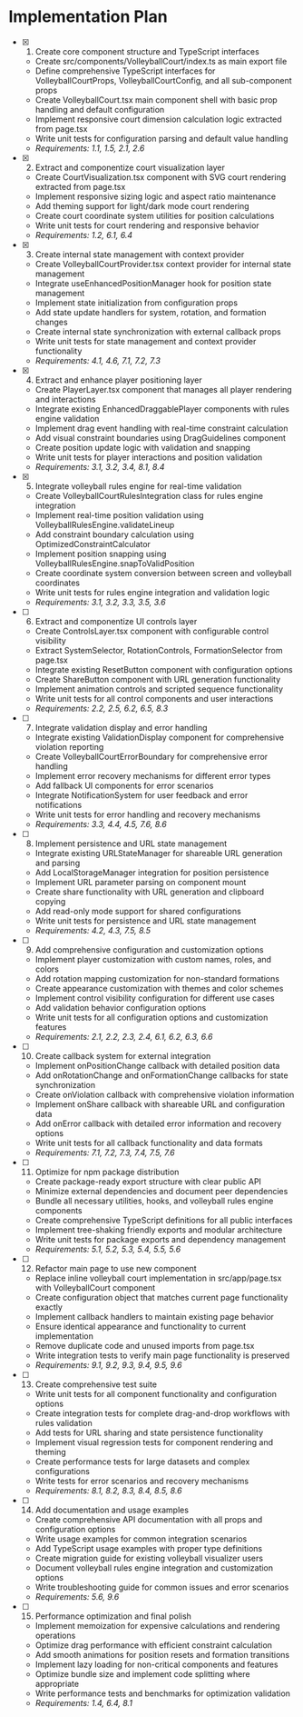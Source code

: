 # Implementation Plan

- [x] 1. Create core component structure and TypeScript interfaces

  - Create src/components/VolleyballCourt/index.ts as main export file
  - Define comprehensive TypeScript interfaces for VolleyballCourtProps, VolleyballCourtConfig, and all sub-component props
  - Create VolleyballCourt.tsx main component shell with basic prop handling and default configuration
  - Implement responsive court dimension calculation logic extracted from page.tsx
  - Write unit tests for configuration parsing and default value handling
  - _Requirements: 1.1, 1.5, 2.1, 2.6_

- [x] 2. Extract and componentize court visualization layer

  - Create CourtVisualization.tsx component with SVG court rendering extracted from page.tsx
  - Implement responsive sizing logic and aspect ratio maintenance
  - Add theming support for light/dark mode court rendering
  - Create court coordinate system utilities for position calculations
  - Write unit tests for court rendering and responsive behavior
  - _Requirements: 1.2, 6.1, 6.4_

- [x] 3. Create internal state management with context provider

  - Create VolleyballCourtProvider.tsx context provider for internal state management
  - Integrate useEnhancedPositionManager hook for position state management
  - Implement state initialization from configuration props
  - Add state update handlers for system, rotation, and formation changes
  - Create internal state synchronization with external callback props
  - Write unit tests for state management and context provider functionality
  - _Requirements: 4.1, 4.6, 7.1, 7.2, 7.3_

- [x] 4. Extract and enhance player positioning layer

  - Create PlayerLayer.tsx component that manages all player rendering and interactions
  - Integrate existing EnhancedDraggablePlayer components with rules engine validation
  - Implement drag event handling with real-time constraint calculation
  - Add visual constraint boundaries using DragGuidelines component
  - Create position update logic with validation and snapping
  - Write unit tests for player interactions and position validation
  - _Requirements: 3.1, 3.2, 3.4, 8.1, 8.4_

- [x] 5. Integrate volleyball rules engine for real-time validation

  - Create VolleyballCourtRulesIntegration class for rules engine integration
  - Implement real-time position validation using VolleyballRulesEngine.validateLineup
  - Add constraint boundary calculation using OptimizedConstraintCalculator
  - Implement position snapping using VolleyballRulesEngine.snapToValidPosition
  - Create coordinate system conversion between screen and volleyball coordinates
  - Write unit tests for rules engine integration and validation logic
  - _Requirements: 3.1, 3.2, 3.3, 3.5, 3.6_

- [ ] 6. Extract and componentize UI controls layer

  - Create ControlsLayer.tsx component with configurable control visibility
  - Extract SystemSelector, RotationControls, FormationSelector from page.tsx
  - Integrate existing ResetButton component with configuration options
  - Create ShareButton component with URL generation functionality
  - Implement animation controls and scripted sequence functionality
  - Write unit tests for all control components and user interactions
  - _Requirements: 2.2, 2.5, 6.2, 6.5, 8.3_

- [ ] 7. Integrate validation display and error handling

  - Integrate existing ValidationDisplay component for comprehensive violation reporting
  - Create VolleyballCourtErrorBoundary for comprehensive error handling
  - Implement error recovery mechanisms for different error types
  - Add fallback UI components for error scenarios
  - Integrate NotificationSystem for user feedback and error notifications
  - Write unit tests for error handling and recovery mechanisms
  - _Requirements: 3.3, 4.4, 4.5, 7.6, 8.6_

- [ ] 8. Implement persistence and URL state management

  - Integrate existing URLStateManager for shareable URL generation and parsing
  - Add LocalStorageManager integration for position persistence
  - Implement URL parameter parsing on component mount
  - Create share functionality with URL generation and clipboard copying
  - Add read-only mode support for shared configurations
  - Write unit tests for persistence and URL state management
  - _Requirements: 4.2, 4.3, 7.5, 8.5_

- [ ] 9. Add comprehensive configuration and customization options

  - Implement player customization with custom names, roles, and colors
  - Add rotation mapping customization for non-standard formations
  - Create appearance customization with themes and color schemes
  - Implement control visibility configuration for different use cases
  - Add validation behavior configuration options
  - Write unit tests for all configuration options and customization features
  - _Requirements: 2.1, 2.2, 2.3, 2.4, 6.1, 6.2, 6.3, 6.6_

- [ ] 10. Create callback system for external integration

  - Implement onPositionChange callback with detailed position data
  - Add onRotationChange and onFormationChange callbacks for state synchronization
  - Create onViolation callback with comprehensive violation information
  - Implement onShare callback with shareable URL and configuration data
  - Add onError callback with detailed error information and recovery options
  - Write unit tests for all callback functionality and data formats
  - _Requirements: 7.1, 7.2, 7.3, 7.4, 7.5, 7.6_

- [ ] 11. Optimize for npm package distribution

  - Create package-ready export structure with clear public API
  - Minimize external dependencies and document peer dependencies
  - Bundle all necessary utilities, hooks, and volleyball rules engine components
  - Create comprehensive TypeScript definitions for all public interfaces
  - Implement tree-shaking friendly exports and modular architecture
  - Write unit tests for package exports and dependency management
  - _Requirements: 5.1, 5.2, 5.3, 5.4, 5.5, 5.6_

- [ ] 12. Refactor main page to use new component

  - Replace inline volleyball court implementation in src/app/page.tsx with VolleyballCourt component
  - Create configuration object that matches current page functionality exactly
  - Implement callback handlers to maintain existing page behavior
  - Ensure identical appearance and functionality to current implementation
  - Remove duplicate code and unused imports from page.tsx
  - Write integration tests to verify main page functionality is preserved
  - _Requirements: 9.1, 9.2, 9.3, 9.4, 9.5, 9.6_

- [ ] 13. Create comprehensive test suite

  - Write unit tests for all component functionality and configuration options
  - Create integration tests for complete drag-and-drop workflows with rules validation
  - Add tests for URL sharing and state persistence functionality
  - Implement visual regression tests for component rendering and theming
  - Create performance tests for large datasets and complex configurations
  - Write tests for error scenarios and recovery mechanisms
  - _Requirements: 8.1, 8.2, 8.3, 8.4, 8.5, 8.6_

- [ ] 14. Add documentation and usage examples

  - Create comprehensive API documentation with all props and configuration options
  - Write usage examples for common integration scenarios
  - Add TypeScript usage examples with proper type definitions
  - Create migration guide for existing volleyball visualizer users
  - Document volleyball rules engine integration and customization options
  - Write troubleshooting guide for common issues and error scenarios
  - _Requirements: 5.6, 9.6_

- [ ] 15. Performance optimization and final polish
  - Implement memoization for expensive calculations and rendering operations
  - Optimize drag performance with efficient constraint calculation
  - Add smooth animations for position resets and formation transitions
  - Implement lazy loading for non-critical components and features
  - Optimize bundle size and implement code splitting where appropriate
  - Write performance tests and benchmarks for optimization validation
  - _Requirements: 1.4, 6.4, 8.1_
